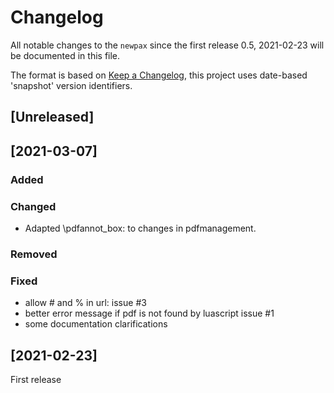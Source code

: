 # Changelog
All notable changes to the `newpax`  since the 
first release 0.5, 2021-02-23 will be documented in this file.

The format is based on [Keep a Changelog](https://keepachangelog.com/en/1.0.0/),
this project uses date-based 'snapshot' version identifiers.

## [Unreleased]

## [2021-03-07]

### Added

### Changed
- Adapted \pdfannot_box: to changes in pdfmanagement.

### Removed
  
### Fixed
- allow # and % in url: issue #3
- better error message if pdf is not found by luascript issue #1  
- some documentation clarifications 

## [2021-02-23]

First release
